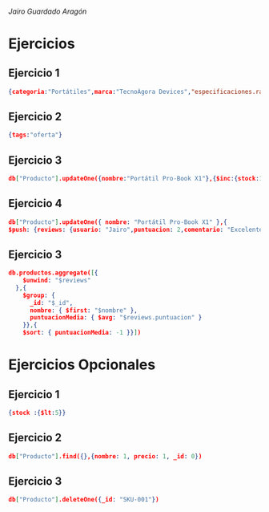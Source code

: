 ###### Jairo Guardado Aragón
# Ejercicios 
## Ejercicio 1

```json
{categoria:"Portátiles",marca:"TecnoÁgora Devices","especificaciones.ram":{$gt:8}}
```

## Ejercicio 2
```json
{tags:"oferta"}
```
## Ejercicio 3
```json
db["Producto"].updateOne({nombre:"Portátil Pro-Book X1"},{$inc:{stock:10}})
```
## Ejercicio 4

```json
db["Producto"].updateOne({ nombre: "Portátil Pro-Book X1" },{
$push: {reviews: {usuario: "Jairo",puntuacion: 2,comentario: "Excelente rendimiento, muy rápido."}}})
```
## Ejercicio 3
```json
db.productos.aggregate([{
    $unwind: "$reviews"
  },{
    $group: {
      _id: "$_id",
      nombre: { $first: "$nombre" },
      puntuacionMedia: { $avg: "$reviews.puntuacion" }
    }},{
    $sort: { puntuacionMedia: -1 }}])
```
# Ejercicios Opcionales
## Ejercicio 1
```json
{stock :{$lt:5}}
```
## Ejercicio 2
```json
db["Producto"].find({},{nombre: 1, precio: 1, _id: 0})
```
## Ejercicio 3
```json
db["Producto"].deleteOne({_id: "SKU-001"})
```
